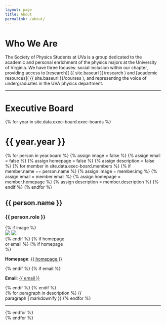 ```yaml
---
layout: page
title: About
permalink: /about/
---
```


# Who We Are

The Society of Physics Students at UVa is a group dedicated to the academic and personal enrichment of the physics majors at the University of Virginia. We have three focuses: social inclusion within our chapter, providing access to [research]( {{ site.baseurl }}/research ) and [academic resources]( {{ site.baseurl }}/courses ), and representing the voice of undergraduates in the UVA physics department.

___

# Executive Board

<div class="exec_board" id="exec_board">
    {% for year in site.data.exec-board.exec-boards %}
    <div class="exec_board_year" data-toggle="collapse" data-target="#{{ year.year }}" {% if year.year == site.data.exec-board.current-year %} aria-expanded="true" {% else %} aria-expanded="false" {% endif %} aria-controls="{{ year.year }}">
        <h1>
            {{ year.year }}
        </h1>
    </div>
    <div class="exec_board_container collapse {% if year.year == site.data.exec-board.current-year %} show {% endif %}" id="{{ year.year }}" aria-labelledby="{{ year.year }}" data-parent="#exec_board">
        {% for person in year.board %}
            {% assign image = false %}
            {% assign email = false %}
            {% assign homepage = false %}
            {% assign description = false %}
            {% for member in site.data.exec-board.members %}
                {% if member.name == person.name %}
                    {% assign image = member.img %}                        
                    {% assign email = member.email %}
                    {% assign homepage = member.homepage %}
                    {% assign description = member.description %}
                {% endif %}
            {% endfor %}
        <div class="exec_board_item">
            <div class="exec_board_info_container" style="width:40%;">
                <div class="exec_board_info">
                    <h2>
                        {{ person.name }}
                    </h2>
                    <h3>
                        {{ person.role }}
                    </h3>
                </div>
                {% if image %}
                <div class="exec_board_image">
                    <img data-sizes="auto" class="exec_board_image lazyload blur" src="{{ site.baseurl }}/assets/img/exec/{{ image }}_placehold.jpg" data-srcset="{{ site.url }}{{ site.baseurl }}/assets/img/exec/{{ image }}_sm.jpg 576w, {{ site.url }}{{ site.baseurl }}/assets/img/exec/{{ image }}_md.jpg 768w, {{ site.url }}{{ site.baseurl }}/assets/img/exec/{{ image }}_lg.jpg 992w"/>
                    <noscript><img class="exec_board_image" src="{{ site.baseurl }}/assets/img/exec/{{ image }}.jpg"/></noscript>
                </div>
                {% endif %}
                {% if homepage or email %}
                {% if homepage %}
                <p>
                    <strong>Homepage</strong>: <a href="{{ homepage }}"> {{ homepage }} </a>
                </p>
                {% endif %}
                {% if email %}
                <p>
                    <strong>Email</strong>: <a href="mailto:{{ email }}"> {{ email }} </a>
                </p>
                {% endif %}
                {% endif %}
            </div>
            <div class="exec_board_description" style="width:60%;">
                {% for paragraph in description %}
                    {{ paragraph | markdownify }}
                {% endfor %}
            </div>
        </div>
        <div class="exec_board_hr_container">
            <hr>
        </div>
        {% endfor %}
    </div>
    {% endfor %}
</div>